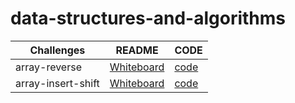 # data-structures-and-algorithms

| Challenges         | README                            |CODE                                                |
| -------------------| --------------------------------- |-----------------------------------------------------|
| array-reverse      | [Whiteboard](img/code1.png)       |[code](challenges/array-reverse/array-reverse.java) |
| array-insert-shift |[Whiteboard](img/code2.png)        |[code](challenges/array-insert-shift/array-insert-shift.java)|
